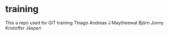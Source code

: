 # training
This a repo used for GIT training
Thiago
Andreas J
Maytheewat
Björn
Jonny
Kristoffer Jäsperi
